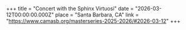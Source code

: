 +++
title = "Concert with the Sphinx Virtuosi"
date = "2026-03-12T00:00:00.000Z"
place = "Santa Barbara, CA"
link = "https://www.camasb.org/masterseries-2025-2026/#2026-03-12"
+++

